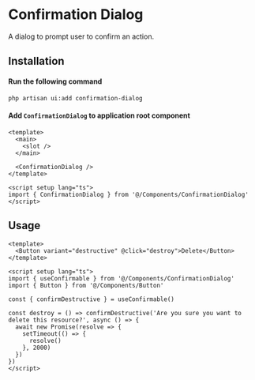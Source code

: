 # Confirmation Dialog

A dialog to prompt user to confirm an action.

<ComponentSource
  source="components/confirmation-dialog"
/>

<ComponentPreview name="ConfirmationDialog" />

## Installation

#### Run the following command

```shell
php artisan ui:add confirmation-dialog
```

#### Add `ConfirmationDialog` to application root component

```vue title="AppLayout.vue"
<template>
  <main>
    <slot />
  </main>

  <ConfirmationDialog />
</template>

<script setup lang="ts">
import { ConfirmationDialog } from '@/Components/ConfirmationDialog'  
</script>
```

## Usage

```vue
<template>
  <Button variant="destructive" @click="destroy">Delete</Button>
</template>

<script setup lang="ts">
import { useConfirmable } from '@/Components/ConfirmationDialog'
import { Button } from '@/Components/Button'

const { confirmDestructive } = useConfirmable()

const destroy = () => confirmDestructive('Are you sure you want to delete this resource?', async () => {
  await new Promise(resolve => {
    setTimeout(() => {
      resolve()
    }, 2000)
  })
})
</script>
```
